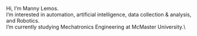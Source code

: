 Hi, I’m Manny Lemos.\
I’m interested in automation, artificial intelligence, data collection & analysis, and Robotics.\
I’m currently studying Mechatronics Engineering at McMaster University.\

<!---
MannyLemos/MannyLemos is a ✨ special ✨ repository because its `README.md` (this file) appears on your GitHub profile.
You can click the Preview link to take a look at your changes.
--->
